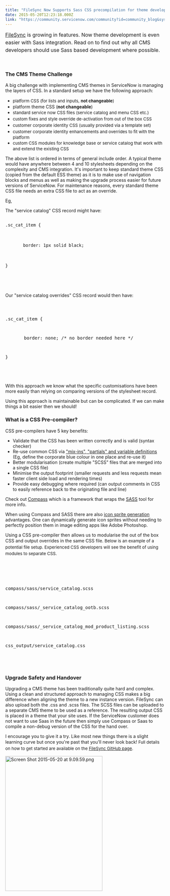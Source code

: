 ```yaml
---
title: "FileSync Now Supports Sass CSS precompilation for theme development"
date: 2015-05-20T12:23:18.000Z
link: "https://community.servicenow.com/community?id=community_blog&sys_id=04fc22a5dbd0dbc01dcaf3231f9619cf"
---
```

<p><span style="font-size: 16px; line-height: 1.5em;"><a href="https://github.com/dynamicdan/filesync"><span style="font-size: 12pt;">FileSync</span></a><span style="font-size: 12pt;"> is growing in features. Now theme development is even easier with Sass integration. Read on to find out why all CMS developers should use Sass based development where possible.</span></span><span style="font-size: 12pt; font-weight: bold; line-height: 1.5em;"><br/></span></p><p><span style="font-size: 16px; font-weight: bold; line-height: 1.5em;"><br/></span></p><p><span style="font-size: 16px; font-weight: bold; line-height: 1.5em;">The CMS Theme Challenge</span></p><p></p><p>A big challenge with implementing CMS themes in ServiceNow is managing the layers of CSS. In a standard setup we have the following approach:</p><ul><li><span style="font-size: 10pt; line-height: 1.5em;">platform CSS (for lists and inputs, <strong>not changeable</strong>)</span></li><li>platform theme CSS (<strong>not changeable</strong>)</li><li><span style="font-size: 10pt; line-height: 1.5em;">standard service now CSS files (service catalog and menu CSS etc.)</span></li><li><span style="font-size: 10pt; line-height: 1.5em;">custom fixes and style override de-activation from out of the box CSS</span></li><li><span style="font-size: 10pt; line-height: 1.5em;">customer corporate identity CSS (usually provided via a template set)</span></li><li><span style="font-size: 10pt; line-height: 1.5em;">customer <span style="font-size: 13.3333330154419px;">corporate identity enhancements and overrides to fit with the platform</span></span></li><li><span style="font-size: 10pt; line-height: 1.5em;"><span style="font-size: 13.3333330154419px;">custom CSS modules for knowledge base or service catalog that work with and extend the existing CSS</span><br/></span></li></ul><p></p><p>The above list is ordered in terms of general include order. A typical theme would have anywhere between 4 and 10 stylesheets depending on the complexity and CMS integration. It's important to keep standard theme CSS (copied from the default ESS theme) as it is to make use of navigation blocks and menus as well as making the upgrade process easier for future versions of ServiceNow. For maintenance reasons, every standard theme CSS file needs an extra CSS file to act as an override.</p><p>Eg,</p><p></p><p>The "service catalog" CSS record might have:</p><pre __default_attr="css" __jive_macro_name="code" class="jive_text_macro jive_macro_code _jivemacro_uid_14321065915165831" jivemacro_uid="_14321065915165831">
<p><span style="font-size: 10pt; line-height: 1.5em;">.sc_cat_item {</span></p>
<p><span style="font-size: 10pt; line-height: 1.5em;">       border: 1px solid black;</span></p>
<p><span style="font-size: 10pt; line-height: 1.5em;">}</span></p>







</pre><p></p><p>Our "service catalog overrides" CSS record would then have:</p><pre __default_attr="css" __jive_macro_name="code" class="jive_text_macro jive_macro_code _jivemacro_uid_14321065915008819" jivemacro_uid="_14321065915008819">
<p>.sc_cat_item {</p>
<p>       border: none; /* no border needed here */</p>
<p>}</p>







</pre><p></p><p>With this approach we know what the specific customisations have been more easily than relying on comparing versions of the stylesheet record.</p><p>Using this approach is maintainable but can be complicated. If we can make things a bit easier then we should!</p><p></p><h3>What is a CSS Pre-compiler?</h3><p></p><p>CSS pre-compilers have 5 key benefits:</p><ul><li>Validate that the CSS has been written correctly and is valid (syntax checker)</li><li>Re-use common CSS via <a title="ss-lang.com/guide" href="http://sass-lang.com/guide">"mix-ins", "partials" and variable definitions</a> (Eg, define the corporate blue colour in one place and re-use it)</li><li>Better modularisation (create multiple "SCSS" files that are merged into a single CSS file)</li><li>Minimise the output footprint (smaller requests and less requests mean faster client side load and rendering times)</li><li>Provide easy debugging where required (can output comments in CSS to easily reference back to the originating file and line)</li></ul><p></p><p>Check out <a title="mpass-style.org/" href="http://compass-style.org/">Compass</a> which is a framework that wraps the <a title="ss-lang.com/" href="http://sass-lang.com/">SASS</a> tool for more info.</p><p>When using Compass and SASS there are also <a title="ss-tricks.com/css-sprites/" href="https://css-tricks.com/css-sprites/">icon sprite generation</a> advantages. One can dynamically generate icon sprites without needing to perfectly position them in image editing apps like Adobe Photoshop.</p><p></p><p>Using a CSS pre-compiler then allows us to modularise the out of the box CSS and output overrides in the same CSS file. <span style="font-size: 10pt; line-height: 1.5em;">Below is an example of a potential file setup. Experienced CSS developers will see the benefit of using modules to separate CSS.</span></p><p><span style="font-size: 10pt; line-height: 1.5em;"><br/></span></p><pre __default_attr="python" __jive_macro_name="code" class="jive_text_macro jive_macro_code _jivemacro_uid_14321065914819297" jivemacro_uid="_14321065914819297">
<p>compass/sass/service_catalog.scss</p>
<p>compass/sass/_service_catalog_ootb.scss</p>
<p>compass/sass/_service_catalog_mod_product_listing.scss</p>
<p>css_output/service_catalog.css</p>







</pre><p></p><h3></h3><h3>Upgrade Safety and Handover</h3><p></p><p>Upgrading a CMS theme has been traditionally quite hard and complex. Using a clean and structured approach to managing CSS makes a big difference when aligning the theme to a new instance version. FileSync can also upload both the .css and .scss files. The SCSS files can be uploaded to a separate CMS theme to be used as a reference. The resulting output CSS is placed in a theme that your site uses. If the ServiceNow customer does not want to use Saas in the future then simply use Compass or Saas to compile a non-debug version of the CSS for the hand over.</p><p></p><p>I encourage you to give it a try. Like most new things there is a slight learning curve but once you're past that you'll never look back! <span style="font-size: 10pt; line-height: 1.5em;">Full details on how to get started are available on the </span><a title="ithub.com/dynamicdan/filesync" href="https://github.com/dynamicdan/filesync" style="font-size: 10pt; line-height: 1.5em;">FileSync GitHub page</a><span style="font-size: 10pt; line-height: 1.5em;">.</span></p><p></p><p><a href="https://github.com/dynamicdan/filesync#sass-css-pre-compiler-support"><img   alt="Screen Shot 2015-05-20 at 9.09.59.png" class="image-0 jive-image" height="425" src="17c537f1dbd05704ed6af3231f9619ac.iix" style="height: 425px; width: 306.796875px;" width="307"/></a></p>